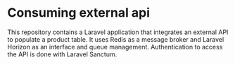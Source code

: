 # Consuming external api
This repository contains a Laravel application that integrates an external API to populate a product table. It uses Redis as a message broker and Laravel Horizon as an interface and queue management. Authentication to access the API is done with Laravel Sanctum.
